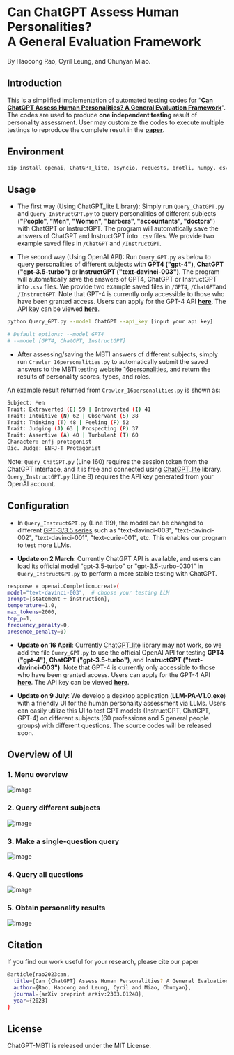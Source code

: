 # Can ChatGPT Assess Human Personalities? <br> A General Evaluation Framework
By Haocong Rao, Cyril Leung, and Chunyan Miao.

## Introduction
This is a simplified implementation of automated testing codes for “[**Can ChatGPT Assess Human Personalities? A General Evaluation Framework**](https://arxiv.org/abs/2303.01248)”. The codes are used to produce **one independent testing** result of personality assessment. User may customize the codes to execute multiple testings to reproduce the complete result in the [**paper**](https://arxiv.org/pdf/2303.01248).

## Environment
```bash
pip install openai, ChatGPT_lite, asyncio, requests, brotli, numpy, csv, json
```

## Usage
- The first way (Using ChatGPT_lite Library): Simply run ``Query_ChatGPT.py`` and ``Query_InstructGPT.py`` to query personalities of different subjects (**"People", "Men", "Women", "barbers", "accountants", "doctors"**) with ChatGPT or InstructGPT. The program will automatically save the answers of ChatGPT and InstructGPT into ``.csv`` files. We provide two example saved files in ``/ChatGPT`` and ``/InstructGPT``.

- The second way (Using OpenAI API): Run ``Query_GPT.py`` as below to query personalities of different subjects with **GPT4 ("gpt-4")**, **ChatGPT ("gpt-3.5-turbo")** or **InstructGPT ("text-davinci-003")**. The program will automatically save the answers of GPT4, ChatGPT or InstructGPT into ``.csv`` files. We provide two example saved files in ``/GPT4``, ``/ChatGPT``and ``/InstructGPT``. Note that GPT-4 is currently only accessible to those who have been granted access. Users can apply for the GPT-4 API [**here**](https://openai.com/waitlist/gpt-4). The API key can be viewed [**here**](https://platform.openai.com/account/api-keys).

```bash
python Query_GPT.py --model ChatGPT --api_key [input your api key]

# Default options: --model GPT4 
# --model [GPT4, ChatGPT, InstructGPT]
```


- After assessing/saving the MBTI answers of different subjects, simply run ``Crawler_16personalities.py`` to automatically submit the saved answers to the MBTI testing website [16personalities](https://www.16personalities.com/), and return the results of personality scores, types, and roles.

An example result returned from ``Crawler_16personalities.py`` is shown as:
```bash
Subject: Men
Trait: Extraverted (E) 59 | Introverted (I) 41
Trait: Intuitive (N) 62 | Observant (S) 38
Trait: Thinking (T) 48 | Feeling (F) 52
Trait: Judging (J) 63 | Prospecting (P) 37
Trait: Assertive (A) 40 | Turbulent (T) 60
Character: enfj-protagonist
Dic. Judge: ENFJ-T Protagonist
```

Note: ``Query_ChatGPT.py`` (Line 160) requires the session token from the ChatGPT interface, and it is free and connected using [ChatGPT_lite](https://github.com/acheong08/ChatGPT-lite) library. ``Query_InstructGPT.py`` (Line 8) requires the API key generated from your OpenAI account. 


## Configuration
- In ``Query_InstructGPT.py`` (Line 119), the model can be changed to different [GPT-3/3.5 series](https://platform.openai.com/docs/models/overview) such as "text-davinci-003", "text-davinci-002", "text-davinci-001", "text-curie-001", etc. This enables our program to test more LLMs.

- **Update on 2 March**: Currently ChatGPT API is available, and users can load its official model "gpt-3.5-turbo" or "gpt-3.5-turbo-0301" in ``Query_InstructGPT.py`` to perform a more stable testing with ChatGPT.

```bash
response = openai.Completion.create(
model="text-davinci-003",  # choose your testing LLM
prompt=[statement + instruction],
temperature=1.0,
max_tokens=2000,
top_p=1,
frequency_penalty=0,
presence_penalty=0)
```

- **Update on 16 April**: Currently [ChatGPT_lite](https://github.com/acheong08/ChatGPT-lite) library may not work, so we add the file ``Query_GPT.py`` to use the official OpenAI API for testing **GPT4 ("gpt-4")**, **ChatGPT ("gpt-3.5-turbo")**, and **InstructGPT ("text-davinci-003")**. Note that GPT-4 is currently only accessible to those who have been granted access. Users can apply for the GPT-4 API [**here**](https://openai.com/waitlist/gpt-4). The API key can be viewed [**here**](https://platform.openai.com/account/api-keys).

- **Update on 9 July**: We develop a desktop application (**LLM-PA-V1.0.exe**) with a friendly UI for the human personality assessment via LLMs. Users can easily utilize this UI to test GPT models (InstructGPT, ChatGPT, GPT-4) on different subjects (60 professions and 5 general people groups) with different questions. The source codes will be released soon.

## Overview of UI
### 1. Menu overview
![image](https://github.com/Kali-Hac/ChatGPT-MBTI/blob/main/img/demo_menu.png)

### 2. Query different subjects
![image](https://github.com/Kali-Hac/ChatGPT-MBTI/blob/main/img/demo_subject.png)

### 3. Make a single-question query
![image](https://github.com/Kali-Hac/ChatGPT-MBTI/blob/main/img/demo_single_ques.png)

### 4. Query all questions
![image](https://github.com/Kali-Hac/ChatGPT-MBTI/blob/main/img/demo_query.png)

### 5. Obtain personality results
![image](https://github.com/Kali-Hac/ChatGPT-MBTI/blob/main/img/demo_result.png)


## Citation
If you find our work useful for your research, please cite our paper
```bash
@article{rao2023can,
  title={Can {ChatGPT} Assess Human Personalities? A General Evaluation Framework},
  author={Rao, Haocong and Leung, Cyril and Miao, Chunyan},
  journal={arXiv preprint arXiv:2303.01248},
  year={2023}
}
```

## License

ChatGPT-MBTI is released under the MIT License. 
